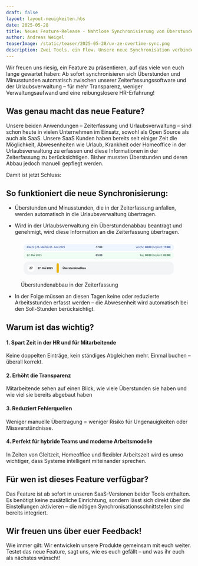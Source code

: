 ```yaml
---
draft: false
layout: layout-neuigkeiten.hbs
date: 2025-05-28
title: Neues Feature-Release - Nahtlose Synchronisierung von Überstunden zwischen Zeiterfassung und Urlaubsverwaltung
author: Andreas Weigel
teaserImage: /static/teaser/2025-05-28/uv-ze-overtime-sync.png
description: Zwei Tools, ein Flow. Unsere neue Synchronisation verbindet Zeiterfassung und Urlaubsverwaltung – damit Überstunden automatisch übertragen, Abbauzeiten sauber gebucht und Mitarbeitende wie HR entlastet werden.
---
```


Wir freuen uns riesig, ein Feature zu präsentieren, auf das viele von euch lange gewartet haben: Ab sofort synchronisieren sich Überstunden und Minusstunden automatisch zwischen unserer Zeiterfassungssoftware und der Urlaubsverwaltung – für mehr Transparenz, weniger Verwaltungsaufwand und eine reibungslosere HR-Erfahrung!

<!-- more -->

## Was genau macht das neue Feature?

Unsere beiden Anwendungen – Zeiterfassung und Urlaubsverwaltung – sind schon heute in vielen Unternehmen im Einsatz, sowohl als Open Source als auch als SaaS. 
Unsere SaaS Kunden haben bereits seit einiger Zeit die Möglichkeit, Abwesenheiten wie Urlaub, Krankheit oder Homeoffice in der Urlaubsverwaltung zu erfassen 
und diese Informationen in der Zeiterfassung zu berücksichtigen.
Bisher mussten Überstunden und deren Abbau jedoch manuell gepflegt werden. 

Damit ist jetzt Schluss:

## So funktioniert die neue Synchronisierung:

- Überstunden und Minusstunden, die in der Zeiterfassung anfallen, werden automatisch in die Urlaubsverwaltung übertragen.

- Wird in der Urlaubsverwaltung ein Überstundenabbau beantragt und genehmigt, wird diese Information an die Zeiterfassung übertragen.

<div class="flex my-8">
    <figure>
        <picture>
            <img
              src="overtime-ze.png"
              alt="Abteilungsübersicht mit Berechtigungen"
              decoding="async"
              loading="lazy"
              class="rounded-lg"
            />
        </picture>
        <figcaption class="text-sm text-center">Überstundenabbau in der Zeiterfassung</figcaption>
    </figure>
</div>

- In der Folge müssen an diesen Tagen keine oder reduzierte Arbeitsstunden erfasst werden – die Abwesenheit wird automatisch bei den Soll-Stunden berücksichtigt.

## Warum ist das wichtig?
#### 1. Spart Zeit in der HR und für Mitarbeitende
Keine doppelten Einträge, kein ständiges Abgleichen mehr. Einmal buchen – überall korrekt.

#### 2. Erhöht die Transparenz
Mitarbeitende sehen auf einen Blick, wie viele Überstunden sie haben und wie viel sie bereits abgebaut haben

#### 3. Reduziert Fehlerquellen
Weniger manuelle Übertragung = weniger Risiko für Ungenauigkeiten oder Missverständnisse.

#### 4. Perfekt für hybride Teams und moderne Arbeitsmodelle
In Zeiten von Gleitzeit, Homeoffice und flexibler Arbeitszeit wird es umso wichtiger, dass Systeme intelligent miteinander sprechen.

## Für wen ist dieses Feature verfügbar?

Das Feature ist ab sofort in unseren SaaS-Versionen beider Tools enthalten. Es benötigt keine zusätzliche Einrichtung, sondern lässt sich direkt über die Einstellungen aktivieren – die nötigen Synchronisationsschnittstellen sind bereits integriert.

## Wir freuen uns über euer Feedback!

Wie immer gilt: Wir entwickeln unsere Produkte gemeinsam mit euch weiter. Testet das neue Feature, sagt uns, wie es euch gefällt – und was ihr euch als nächstes wünscht!
